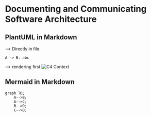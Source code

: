 # Documenting and Communicating Software Architecture


## PlantUML in Markdown

--> Directly in file
```plantuml
A -> B: abc
```


--> rendering first
![C4 Context](C4/c4-context-diagram.svg)


## Mermaid in Markdown
```mermaid
graph TD;
    A-->B;
    A-->C;
    B-->D;
    C-->D;
```


